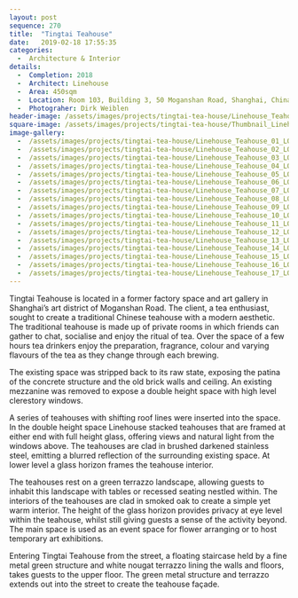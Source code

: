 ```yaml
---
layout: post
sequence: 270
title:  "Tingtai Teahouse"
date:   2019-02-18 17:55:35
categories:
  -  Architecture & Interior
details:
  -  Completion: 2018
  -  Architect: Linehouse
  -  Area: 450sqm
  -  Location: Room 103, Building 3, 50 Moganshan Road, Shanghai, China
  -  Photograher: Dirk Weiblen
header-image: /assets/images/projects/tingtai-tea-house/Linehouse_Teahouse_12_LO.jpg
square-image: /assets/images/projects/tingtai-tea-house/Thumbnail_Linehouse_Teahouse_03_LO.jpg
image-gallery:
  -  /assets/images/projects/tingtai-tea-house/Linehouse_Teahouse_01_LO.jpg
  -  /assets/images/projects/tingtai-tea-house/Linehouse_Teahouse_02_LO.jpg
  -  /assets/images/projects/tingtai-tea-house/Linehouse_Teahouse_03_LO.jpg
  -  /assets/images/projects/tingtai-tea-house/Linehouse_Teahouse_04_LO.jpg
  -  /assets/images/projects/tingtai-tea-house/Linehouse_Teahouse_05_LO.jpg
  -  /assets/images/projects/tingtai-tea-house/Linehouse_Teahouse_06_LO.jpg
  -  /assets/images/projects/tingtai-tea-house/Linehouse_Teahouse_07_LO.jpg
  -  /assets/images/projects/tingtai-tea-house/Linehouse_Teahouse_08_LO.jpg
  -  /assets/images/projects/tingtai-tea-house/Linehouse_Teahouse_09_LO.jpg
  -  /assets/images/projects/tingtai-tea-house/Linehouse_Teahouse_10_LO.jpg
  -  /assets/images/projects/tingtai-tea-house/Linehouse_Teahouse_11_LO.jpg
  -  /assets/images/projects/tingtai-tea-house/Linehouse_Teahouse_12_LO.jpg
  -  /assets/images/projects/tingtai-tea-house/Linehouse_Teahouse_13_LO.jpg
  -  /assets/images/projects/tingtai-tea-house/Linehouse_Teahouse_14_LO.jpg
  -  /assets/images/projects/tingtai-tea-house/Linehouse_Teahouse_15_LO.jpg
  -  /assets/images/projects/tingtai-tea-house/Linehouse_Teahouse_16_LO.jpg
  -  /assets/images/projects/tingtai-tea-house/Linehouse_Teahouse_17_LO.jpg
---
```

Tingtai Teahouse is located in a former factory space and art gallery in Shanghai’s art district of Moganshan Road. The client, a tea enthusiast, sought to create a traditional Chinese teahouse with a modern aesthetic. The traditional teahouse is made up of private rooms in which friends can gather to chat, socialise and enjoy the ritual of tea. Over the space of a few hours tea drinkers enjoy the preparation, fragrance, colour and varying flavours of the tea as they change through each brewing. 

The existing space was stripped back to its raw state, exposing the patina of the concrete structure and the old brick walls and ceiling. An existing mezzanine was removed to expose a double height space with high level clerestory windows.  

A series of teahouses with shifting roof lines were inserted into the space. In the double height space Linehouse stacked teahouses that are framed at either end with full height glass, offering views and natural light from the windows above. The teahouses are clad in brushed darkened stainless steel, emitting a blurred reflection of the surrounding existing space. At lower level a glass horizon frames the teahouse interior. 

The teahouses rest on a green terrazzo landscape, allowing guests to inhabit this landscape with tables or recessed seating nestled within. The interiors of the teahouses are clad in smoked oak to create a simple yet warm interior. The height of the glass horizon provides privacy at eye level within the teahouse, whilst still giving guests a sense of the activity beyond. The main space is used as an event space for flower arranging or to host temporary art exhibitions.

Entering Tingtai Teahouse from the street, a floating staircase held by a fine metal green structure and white nougat terrazzo lining the walls and floors, takes guests to the upper floor. The green metal structure and terrazzo extends out into the street to create the teahouse façade.
